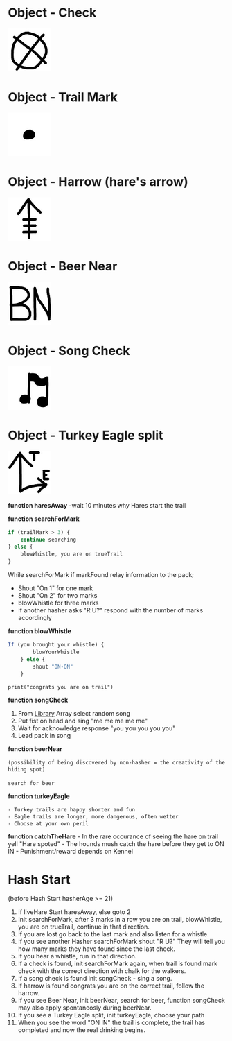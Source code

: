 
# Object - Check

![Check](/IMG/check.jpg)

# Object - Trail Mark

![Trail Mark](/IMG/trailmark.jpg)

# Object - Harrow (hare's arrow)

![Harrow](/IMG/harrow.jpg)

# Object - Beer Near

![Beer Near](/IMG/beernear.jpg)

# Object - Song Check

![Song Check](/IMG/songcheck2.jpg)

# Object - Turkey Eagle split

![Turkey Eagle split](/IMG/turkeyeagle.jpg)

**function haresAway**
    -wait 10 minutes why Hares start the trail

**function searchForMark**  
```javascript
if (trailMark > 3) {
    continue searching
} else {
    blowWhistle, you are on trueTrail
}
```

While searchForMark if markFound relay information to the pack; 
- Shout "On 1" for one mark
- Shout "On 2" for two marks
- blowWhistle for three marks
- If another hasher asks "R U?" respond with the number of marks accordingly


**function blowWhistle**  
```javascript
If (you brought your whistle) { 
        blowYourWhistle 
    } else {
        shout "ON-ON"
    }
```
    print("congrats you are on trail")

**function songCheck**
1) From [Library](https://chicagohash.org/hashing-tools/hash-song-book/down-down-songs/) Array select random song
2) Put fist on head and sing "me me me me me"
3) Wait for acknowledge response "you you you you you"
4) Lead pack in song

**function beerNear**

    (possibility of being discovered by non-hasher = the creativity of the hiding spot)

    search for beer

**function turkeyEagle**

    - Turkey trails are happy shorter and fun
    - Eagle trails are longer, more dangerous, often wetter
    - Choose at your own peril

**function catchTheHare**
    - In the rare occurance of seeing the hare on trail yell "Hare spoted"
    - The hounds mush catch the hare before they get to ON IN
    - Punishment/reward depends on Kennel

# Hash Start
(before Hash Start hasherAge >= 21)

1) If liveHare Start haresAway, else goto 2
2) Init searchForMark, after 3 marks in a row you are on trail, blowWhistle, you are on trueTrail, continue in that direction.
3) If you are lost go back to the last mark and also listen for a whistle.
4) If you see another Hasher searchForMark shout "R U?" They will tell you how many marks they have found since the last check. 
5) If you hear a whistle, run in that direction.
6) If a check is found, init searchForMark again, when trail is found mark check with the correct direction with chalk for the walkers.
7) If a song check is found init songCheck - sing a song.
8) If harrow is found congrats you are on the correct trail, follow the harrow. 
9) If you see Beer Near, init beerNear, search for beer, function songCheck may also apply spontaneosly during beerNear.
10) If you see a Turkey Eagle split, init turkeyEagle, choose your path
11) When you see the word "ON IN" the trail is complete, the trail has completed and now the real drinking begins.